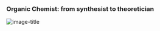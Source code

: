 ### Organic Chemist: from synthesist to theoretician

<p><img src="/axel.github.io/assets/yoda.jpeg" alt="image-title" class="img-responsive" /></p>

